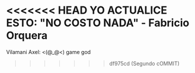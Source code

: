 <<<<<<< HEAD
YO ACTUALICE ESTO: "NO COSTO NADA" - Fabricio Orquera
=======
Vilamani Axel: <(@_@<)
game god
>>>>>>> df975cd (Segundo cOMMIT)
